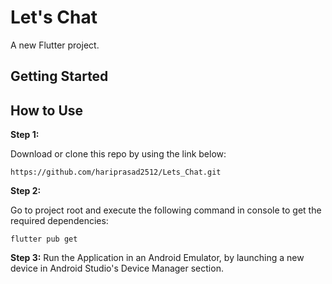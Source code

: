 # Let's Chat

A new Flutter project.

## Getting Started

## How to Use 

**Step 1:**

Download or clone this repo by using the link below:

```
https://github.com/hariprasad2512/Lets_Chat.git
```

**Step 2:**

Go to project root and execute the following command in console to get the required dependencies: 

```
flutter pub get 
```

**Step 3:**
Run the Application in an Android Emulator, by launching a new device in Android Studio's Device Manager section.

